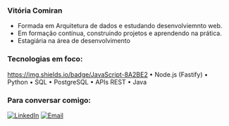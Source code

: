 ### Vitória Comiran

- Formada em Arquitetura de dados e estudando desenvolviemnto web. 
- Em formação contínua, construindo projetos e aprendendo na prática.
- Estagiária na área de desenvolvimento 

### Tecnologias em foco:
https://img.shields.io/badge/JavaScript-8A2BE2 • Node.js (Fastify) • Python • SQL • PostgreSQL • APIs REST • Java 

### Para conversar comigo:
[![LinkedIn](https://img.shields.io/badge/LinkedIn-Vitoria%20Comiran-blue?logo=linkedin)](https://www.linkedin.com/in/vitoriacomiran/)
[![Email](https://img.shields.io/badge/Email-comiran.vitoria@gmail.com-red?style=flat)](mailto:comiran.vitoria@gmail.com)
